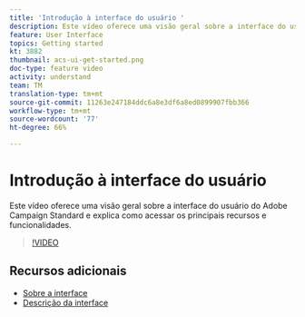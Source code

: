 ```yaml
---
title: 'Introdução à interface do usuário '
description: Este vídeo oferece uma visão geral sobre a interface do usuário do Adobe Campaign Standard, seus principais recursos e funcionalidades.
feature: User Interface
topics: Getting started
kt: 3882
thumbnail: acs-ui-get-started.png
doc-type: feature video
activity: understand
team: TM
translation-type: tm+mt
source-git-commit: 11263e247184ddc6a8e3df6a8ed0899907fbb366
workflow-type: tm+mt
source-wordcount: '77'
ht-degree: 66%

---
```



# Introdução à interface do usuário

Este vídeo oferece uma visão geral sobre a interface do usuário do Adobe Campaign Standard e explica como acessar os principais recursos e funcionalidades.

>[!VIDEO](https://video.tv.adobe.com/v/18469?quality=12)

## Recursos adicionais

* [Sobre a interface](https://experienceleague.adobe.com/docs/campaign-standard/using/getting-started/discovering-the-interface/about-the-interface.html)
* [Descrição da interface](https://experienceleague.adobe.com/docs/campaign-standard/using/getting-started/discovering-the-interface/interface-description.html)
